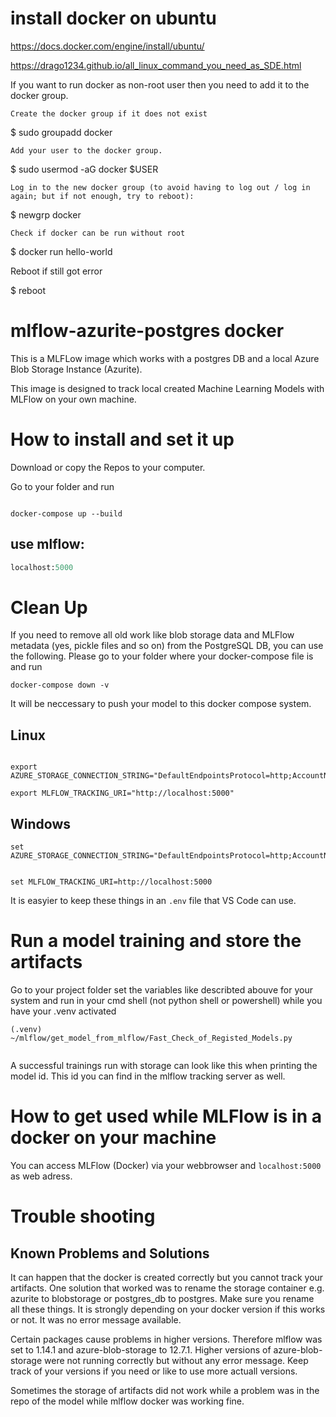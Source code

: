 

# install docker on ubuntu
https://docs.docker.com/engine/install/ubuntu/

https://drago1234.github.io/all_linux_command_you_need_as_SDE.html




If you want to run docker as non-root user then you need to add it to the docker group.

    Create the docker group if it does not exist

$ sudo groupadd docker

    Add your user to the docker group.

$ sudo usermod -aG docker $USER

    Log in to the new docker group (to avoid having to log out / log in again; but if not enough, try to reboot):

$ newgrp docker

    Check if docker can be run without root

$ docker run hello-world

Reboot if still got error

$ reboot




# mlflow-azurite-postgres docker

This is a MLFLow image which works with a postgres DB and a local Azure Blob Storage Instance (Azurite).

This image is designed to track local created Machine Learning Models with MLFlow on your own machine.



# How to install and set it up

Download or copy the Repos to your computer.

Go to your folder and run 

```

docker-compose up --build

```

## use mlflow:

```python 
localhost:5000


```



# Clean Up

If you need to remove all old work like blob storage data and MLFlow metadata (yes, pickle files and so on) from the PostgreSQL DB, you can use the following. 
Please go to your folder where your docker-compose file is and run

```
docker-compose down -v
```




It will be neccessary to push your model to this docker compose system. 

## Linux

```

export AZURE_STORAGE_CONNECTION_STRING="DefaultEndpointsProtocol=http;AccountName=devstoreaccount1;AccountKey=Eby8vdM02xNOcqFlqUwJPLlmEtlCDXJ1OUzFT50uSRZ6IFsuFq2UVErCz4I6tq/K1SZFPTOtr/KBHBeksoGMGw==;BlobEndpoint=http://localhost:10000/devstoreaccount1;QueueEndpoint=http://localhost:10001/devstoreaccount1"

export MLFLOW_TRACKING_URI="http://localhost:5000"

```

## Windows
```
set AZURE_STORAGE_CONNECTION_STRING="DefaultEndpointsProtocol=http;AccountName=devstoreaccount1;AccountKey=Eby8vdM02xNOcqFlqUwJPLlmEtlCDXJ1OUzFT50uSRZ6IFsuFq2UVErCz4I6tq/K1SZFPTOtr/KBHBeksoGMGw==;BlobEndpoint=http://localhost:10000/devstoreaccount1;QueueEndpoint=http://localhost:10001/devstoreaccount1"


set MLFLOW_TRACKING_URI=http://localhost:5000

```


It is easyier to keep these things in an `.env` file that VS Code can use.


# Run a model training and store the artifacts

Go to your project folder set the variables like describted abouve for your system and run in your cmd shell (not python shell or powershell) while you have your .venv activated

```
(.venv) ~/mlflow/get_model_from_mlflow/Fast_Check_of_Registed_Models.py


```
A successful trainings run with storage can look like this when printing the model id. This id you can find in the mlflow tracking server as well.




# How to get used while MLFlow is in a docker on your machine

You can access MLFlow (Docker) via your webbrowser and `localhost:5000` as web adress.




# Trouble shooting

## Known Problems and Solutions

It can happen that the docker is created correctly but you cannot track your artifacts. One solution that worked was to rename the storage container e.g. azurite to blobstorage or postgres_db to postgres. Make sure you rename all these things. It is strongly depending on your docker version if this works or not. It was no error message available.

Certain packages cause problems in higher versions. Therefore mlflow was set to 1.14.1 and azure-blob-storage to 12.7.1. Higher versions of azure-blob-storage were not running correctly but without any error message. Keep track of your versions if you need or like to use more actuall versions.


Sometimes the storage of artifacts did not work while a problem was in the repo of the model while mlflow docker was working fine.





